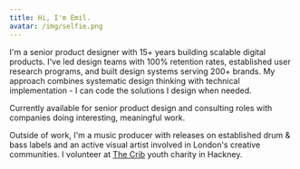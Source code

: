 ```yaml
---
title: Hi, I'm Emil.
avatar: /img/selfie.png
---
```

I'm a senior product designer with 15+ years building scalable digital products. I've led design teams with 100% retention rates, established user research programs, and built design systems serving 200+ brands. My approach combines systematic design thinking with technical implementation - I can code the solutions I design when needed.

Currently available for senior product design and consulting roles with companies doing interesting, meaningful work.

Outside of work, I'm a music producer with releases on established drum & bass labels and an active visual artist involved in London's creative communities. I volunteer at [The Crib](https://thecrib.org.uk/) youth charity in Hackney.